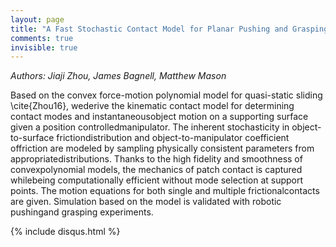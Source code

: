 ```yaml
---
layout: page
title: "A Fast Stochastic Contact Model for Planar Pushing and Grasping: Theory and Experimental Validation"
comments: true
invisible: true
---
```


<p class="text-left"><i>Authors: Jiaji Zhou, James Bagnell, Matthew Mason</i></p>

Based on the convex force-motion polynomial model for quasi-static sliding \cite{Zhou16}, wederive the kinematic contact model for determining contact modes and instantaneousobject motion on a supporting surface given a position controlledmanipulator. The inherent stochasticity in object-to-surface frictiondistribution and object-to-manipulator coefficient offriction are modeled by sampling physically consistent parameters from appropriatedistributions. Thanks to the high fidelity and smoothness of convexpolynomial models, the mechanics of patch contact is captured whilebeing computationally efficient without mode selection at support points.     The motion equations for both single and multiple frictionalcontacts are given. Simulation based on the model is validated with robotic pushingand grasping experiments. 

{% include disqus.html %}